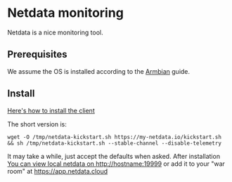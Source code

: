 # Netdata monitoring

Netdata is a nice monitoring tool.

## Prerequisites

We assume the OS is installed according to the [Armbian](./ARMBIAN.md) guide.

## Install

[Here's how to install the client](https://learn.netdata.cloud/docs/get-started#install-on-linux-with-one-line-installer-recommended)

The short version is:

    wget -O /tmp/netdata-kickstart.sh https://my-netdata.io/kickstart.sh && sh /tmp/netdata-kickstart.sh --stable-channel --disable-telemetry

It may take a while, just accept the defaults when asked. After installation [You can view local netdata on http://hostname:19999](http://hostname:19999) or add it to your "war room" at <https://app.netdata.cloud>

